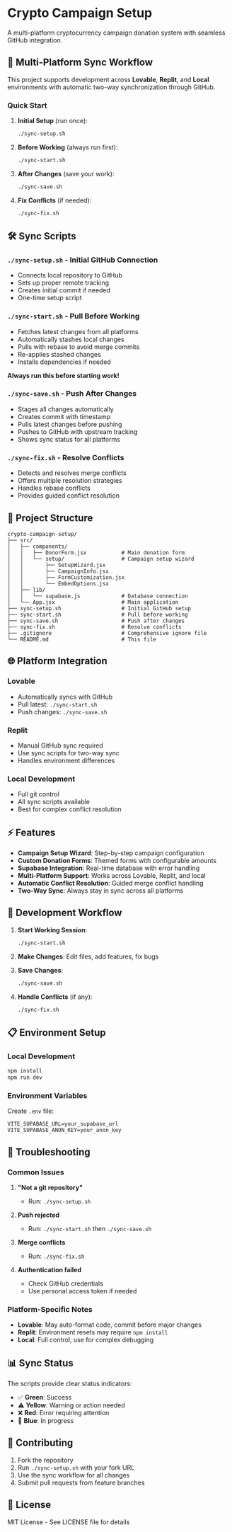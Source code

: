 # Crypto Campaign Setup

A multi-platform cryptocurrency campaign donation system with seamless GitHub integration.

## 🔄 Multi-Platform Sync Workflow

This project supports development across **Lovable**, **Replit**, and **Local** environments with automatic two-way synchronization through GitHub.

### Quick Start

1. **Initial Setup** (run once):
   ```bash
   ./sync-setup.sh
   ```

2. **Before Working** (always run first):
   ```bash
   ./sync-start.sh
   ```

3. **After Changes** (save your work):
   ```bash
   ./sync-save.sh
   ```

4. **Fix Conflicts** (if needed):
   ```bash
   ./sync-fix.sh
   ```

## 🛠 Sync Scripts

### `./sync-setup.sh` - Initial GitHub Connection
- Connects local repository to GitHub
- Sets up proper remote tracking
- Creates initial commit if needed
- One-time setup script

### `./sync-start.sh` - Pull Before Working
- Fetches latest changes from all platforms
- Automatically stashes local changes
- Pulls with rebase to avoid merge commits
- Re-applies stashed changes
- Installs dependencies if needed

**Always run this before starting work!**

### `./sync-save.sh` - Push After Changes
- Stages all changes automatically
- Creates commit with timestamp
- Pulls latest changes before pushing
- Pushes to GitHub with upstream tracking
- Shows sync status for all platforms

### `./sync-fix.sh` - Resolve Conflicts
- Detects and resolves merge conflicts
- Offers multiple resolution strategies
- Handles rebase conflicts
- Provides guided conflict resolution

## 📁 Project Structure

```
crypto-campaign-setup/
├── src/
│   ├── components/
│   │   ├── DonorForm.jsx           # Main donation form
│   │   └── setup/                  # Campaign setup wizard
│   │       ├── SetupWizard.jsx
│   │       ├── CampaignInfo.jsx
│   │       ├── FormCustomization.jsx
│   │       └── EmbedOptions.jsx
│   ├── lib/
│   │   └── supabase.js             # Database connection
│   └── App.jsx                     # Main application
├── sync-setup.sh                   # Initial GitHub setup
├── sync-start.sh                   # Pull before working
├── sync-save.sh                    # Push after changes
├── sync-fix.sh                     # Resolve conflicts
├── .gitignore                      # Comprehensive ignore file
└── README.md                       # This file
```

## 🌐 Platform Integration

### Lovable
- Automatically syncs with GitHub
- Pull latest: `./sync-start.sh`
- Push changes: `./sync-save.sh`

### Replit
- Manual GitHub sync required
- Use sync scripts for two-way sync
- Handles environment differences

### Local Development
- Full git control
- All sync scripts available
- Best for complex conflict resolution

## ⚡ Features

- **Campaign Setup Wizard**: Step-by-step campaign configuration
- **Custom Donation Forms**: Themed forms with configurable amounts
- **Supabase Integration**: Real-time database with error handling
- **Multi-Platform Support**: Works across Lovable, Replit, and local
- **Automatic Conflict Resolution**: Guided merge conflict handling
- **Two-Way Sync**: Always stay in sync across all platforms

## 🚀 Development Workflow

1. **Start Working Session**:
   ```bash
   ./sync-start.sh
   ```

2. **Make Changes**: Edit files, add features, fix bugs

3. **Save Changes**:
   ```bash
   ./sync-save.sh
   ```

4. **Handle Conflicts** (if any):
   ```bash
   ./sync-fix.sh
   ```

## 📋 Environment Setup

### Local Development
```bash
npm install
npm run dev
```

### Environment Variables
Create `.env` file:
```
VITE_SUPABASE_URL=your_supabase_url
VITE_SUPABASE_ANON_KEY=your_anon_key
```

## 🔧 Troubleshooting

### Common Issues

1. **"Not a git repository"**
   - Run: `./sync-setup.sh`

2. **Push rejected**
   - Run: `./sync-start.sh` then `./sync-save.sh`

3. **Merge conflicts**
   - Run: `./sync-fix.sh`

4. **Authentication failed**
   - Check GitHub credentials
   - Use personal access token if needed

### Platform-Specific Notes

- **Lovable**: May auto-format code, commit before major changes
- **Replit**: Environment resets may require `npm install`
- **Local**: Full control, use for complex debugging

## 📊 Sync Status

The scripts provide clear status indicators:
- ✅ **Green**: Success
- ⚠️ **Yellow**: Warning or action needed  
- ❌ **Red**: Error requiring attention
- 🔄 **Blue**: In progress

## 🤝 Contributing

1. Fork the repository
2. Run `./sync-setup.sh` with your fork URL
3. Use the sync workflow for all changes
4. Submit pull requests from feature branches

## 📄 License

MIT License - See LICENSE file for details